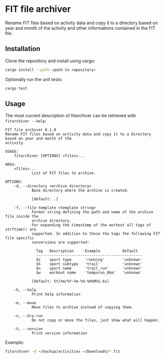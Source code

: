# FIT file archiver

Rename FIT files based on activity data and copy it to a directory based on
year and month of the activity and other informations contained in the FIT
file.

## Installation

Clone the repository and install using cargo:

```sh
cargo install --path <path to repository>
```

Optionally run the unit tests:

```sh
cargo test
```

## Usage

The most current description of fitarchiver can be retrieved with `fitarchiver --help`:

```
FIT file archiver 0.1.0
Rename FIT files based on activity data and copy it to a directory based on year and month of the
activity.

USAGE:
    fitarchiver [OPTIONS] <files>...

ARGS:
    <files>...
            List of FIT files to archive.

OPTIONS:
    -d, --directory <archive directory>
            Base directory where the archive is created.
            
            [default: .]

    -f, --file-template <template string>
            Format string defining the path and name of the archive file inside the
            archive directory.
            For expanding the timestamp of the workout all tags of strftime() are
            supported. In addition to those the tags the following FIT file specific
            conversions are supported:
            
              Tag   Description     Example          Default
              ------------------------------------------------
              $s    sport type      'running'        'unknown'
              $S    sport subtype   'trail'          'unknown'
              $n    sport name      'trail_run'      'unknown'
              $w    workout name    'temporun_8km'   'unknown'
            
            [default: %Y/%m/%Y-%m-%d-%H%M%S-$s]

    -h, --help
            Print help information

    -m, --move
            Move files to archive instead of copying them.

    -n, --dry-run
            Do not copy or move the files, just show what will happen.

    -V, --version
            Print version information
```

Example:

```sh
fitarchiver -d ~/backup/activities ~/Downloads/*.fit
```
